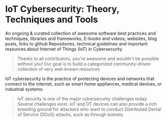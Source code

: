 # IoT Cybersecurity: Theory, Techniques and Tools

An ongoing & curated collection of awesome software best practices and techniques, libraries and frameworks, E-books and videos, websites, blog posts, links to github Repositories, technical guidelines and important resources about Internet of Things (IoT) in Cybersecurity
> Thanks to all contributors, you're awesome and wouldn't be possible without you! Our goal is to build a categorized community-driven collection of very well-known resources


IoT cybersecurity is the practice of protecting devices and networks that connect to the internet, such as smart home appliances, medical devices, or industrial systems.
> IoT security is one of the major cybersecurity challenges today. Several challenges exist. IoT and OT devices can also provide a rich breeding ground for attackers who want to conduct Distributed Denial of Service (DDoS) attacks, such as through botnets
